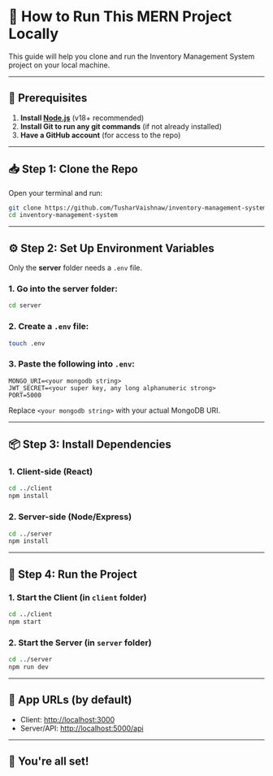   # 🚀 How to Run This MERN Project Locally

This guide will help you clone and run the Inventory Management System project on your local machine.

---

## 🧱 Prerequisites

1. **Install [Node.js](https://nodejs.org/)** (v18+ recommended)
2. **Install Git to run any git commands** (if not already installed)
3. **Have a GitHub account** (for access to the repo)

---

## 📥 Step 1: Clone the Repo

Open your terminal and run:

```bash 
git clone https://github.com/TusharVaishnaw/inventory-management-system.git
cd inventory-management-system
```

---

## ⚙️ Step 2: Set Up Environment Variables

Only the **server** folder needs a `.env` file.

### 1. Go into the server folder:

```bash
cd server
```

### 2. Create a `.env` file:

```bash
touch .env
```

### 3. Paste the following into `.env`:

```env
MONGO_URI=<your mongodb string>
JWT_SECRET=<your super key, any long alphanumeric strong>
PORT=5000
```

Replace `<your mongodb string>` with your actual MongoDB URI.

---

## 📦 Step 3: Install Dependencies

### 1. Client-side (React)

```bash
cd ../client
npm install
```

### 2. Server-side (Node/Express)

```bash
cd ../server
npm install
```

---

## 🏁 Step 4: Run the Project

### 1. Start the Client (in `client` folder)

```bash
cd ../client
npm start
```

### 2. Start the Server (in `server` folder)

```bash
cd ../server
npm run dev
```

---

## 🔗 App URLs (by default)

* Client: [http://localhost:3000](http://localhost:3000)
* Server/API: [http://localhost:5000/api](http://localhost:5000/api)

---

## 🤝 You're all set!
